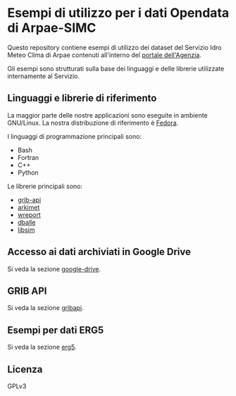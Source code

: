 # Esempi di utilizzo per i dati Opendata di Arpae-SIMC


Questo repository contiene esempi di utilizzo dei dataset del Servizio Idro
Meteo Clima di Arpae contenuti all'interno del [portale
dell'Agenzia](https://dati.arpae.it).

Gli esempi sono strutturati sulla base dei linguaggi e delle librerie
utilizzate internamente al Servizio.

## Linguaggi e librerie di riferimento

La maggior parte delle nostre applicazioni sono eseguite in ambiente GNU/Linux.
La nostra distribuzione di riferimento è [Fedora]().

I linguaggi di programmazione principali sono:

* Bash
* Fortran
* C++
* Python

Le librerie principali sono:

* [grib-api](https://software.ecmwf.int/wiki/display/GRIB/Home)
* [arkimet]()
* [wreport]()
* [dballe]()
* [libsim]()


## Accesso ai dati archiviati in Google Drive

Si veda la sezione [google-drive](google-drive/README.md).


## GRIB API

Si veda la sezione [gribapi](gribapi/README.md).

## Esempi per dati ERG5

Si veda la sezione [erg5](erg5/README.md).

## Licenza

GPLv3

